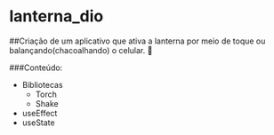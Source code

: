 # lanterna_dio

##Criação de um aplicativo que ativa a lanterna por meio de toque ou balançando(chacoalhando) o celular. 🔦

###Conteúdo:
- Bibliotecas
  -   Torch
  -   Shake
- useEffect
- useState
